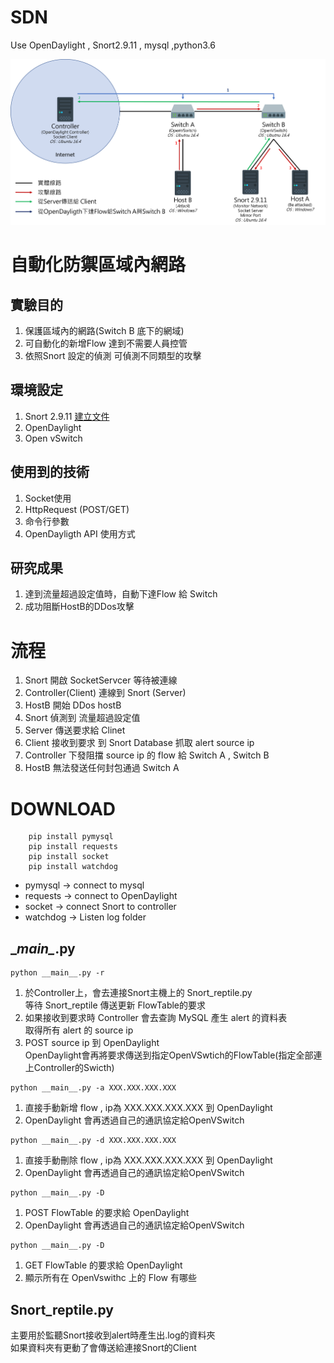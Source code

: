 # SDN
Use OpenDaylight , Snort2.9.11 , mysql ,python3.6

![拓譜圖](https://github.com/OsbornOuO/SDN/blob/master/%E6%8B%93%E8%AD%9C.png)

# 自動化防禦區域內網路
## 實驗目的
1. 保護區域內的網路(Switch B 底下的網域)
2. 可自動化的新增Flow 達到不需要人員控管
3. 依照Snort 設定的偵測 可偵測不同類型的攻擊

## 環境設定
1. Snort 2.9.11 [建立文件](https://s3.amazonaws.com/snort-org-site/production/document_files/files/000/000/122/original/Snort_2.9.9.x_on_Ubuntu_14-16.pdf)
2. OpenDaylight
3. Open vSwitch 

## 使用到的技術
1. Socket使用
2. HttpRequest (POST/GET)
3. 命令行參數
4. OpenDayligth API 使用方式

## 研究成果
1. 達到流量超過設定值時，自動下達Flow 給 Switch
2. 成功阻斷HostB的DDos攻擊


# 流程
1. Snort 開啟 SocketServcer 等待被連線
2. Controller(Client) 連線到 Snort (Server)
3. HostB 開始 DDos hostB
4. Snort 偵測到 流量超過設定值
5. Server 傳送要求給 Clinet
6. Client 接收到要求 到 Snort Database 抓取 alert source ip
7. Controller 下發阻擋 source ip 的 flow 給 Switch A , Switch B
8. HostB 無法發送任何封包通過 Switch A


# DOWNLOAD
```
    pip install pymysql
    pip install requests
    pip install socket
    pip install watchdog
```
+ pymysql -> connect to mysql
+ requests -> connect to OpenDaylight
+ socket -> connect Snort to controller
+ watchdog -> Listen log folder

## \__main\__.py
```
python __main__.py -r
```
1. 於Controller上，會去連接Snort主機上的 Snort_reptile.py  
等待 Snort_reptile 傳送更新 FlowTable的要求
2. 如果接收到要求時 Controller 會去查詢 MySQL 產生 alert 的資料表  
取得所有 alert 的 source ip 
3. POST source ip 到 OpenDaylight  
OpenDaylight會再將要求傳送到指定OpenVSwtich的FlowTable(指定全部連上Controller的Swicth)
```
python __main__.py -a XXX.XXX.XXX.XXX
```
1. 直接手動新增 flow , ip為 XXX.XXX.XXX.XXX 到 OpenDaylight
2. OpenDaylight 會再透過自己的通訊協定給OpenVSwitch
```
python __main__.py -d XXX.XXX.XXX.XXX
```
1. 直接手動刪除 flow , ip為 XXX.XXX.XXX.XXX 到 OpenDaylight
2. OpenDaylight 會再透過自己的通訊協定給OpenVSwitch
```
python __main__.py -D
```
1. POST FlowTable 的要求給 OpenDaylight
2. OpenDaylight 會再透過自己的通訊協定給OpenVSwitch

```
python __main__.py -D
```
1. GET FlowTable 的要求給 OpenDaylight
2. 顯示所有在 OpenVswithc 上的 Flow 有哪些


## Snort_reptile.py
主要用於監聽Snort接收到alert時產生出.log的資料夾  
如果資料夾有更動了會傳送給連接Snort的Client  


